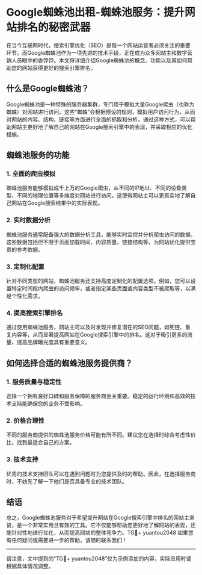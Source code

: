 # Google蜘蛛池出租-蜘蛛池服务：提升网站排名的秘密武器

在当今互联网时代，搜索引擎优化（SEO）是每一个网站运营者必须关注的重要环节。而Google蜘蛛池作为一项先进的技术手段，正在成为众多网站主和数字营销人员眼中的香饽饽。本文将详细介绍Google蜘蛛池的概念、功能以及其如何帮助您的网站获得更好的搜索引擎排名。

## 什么是Google蜘蛛池？

Google蜘蛛池是一种特殊的服务器集群，专门用于模拟大量Google爬虫（也称为蜘蛛）对网站进行访问。这些“蜘蛛”会根据预设的规则，模拟用户访问行为，从而对网站的内容、结构、链接等方面进行全面的抓取和分析。通过这种方式，可以帮助网站主更好地了解自己的网站在Google搜索引擎中的表现，并采取相应的优化措施。

## 蜘蛛池服务的功能

### 1. **全面的爬虫模拟**

蜘蛛池服务能够模拟成千上万的Google爬虫，从不同的IP地址、不同的设备类型、不同的地理位置等多维度对网站进行访问。这使得网站主可以更真实地了解自己网站在Google搜索结果中的实际表现。

### 2. **实时数据分析**

蜘蛛池服务通常配备强大的数据分析工具，能够实时监控并分析爬虫访问的数据。这些数据包括但不限于页面加载时间、内容质量、链接结构等，为网站优化提供宝贵的参考依据。

### 3. **定制化配置**

针对不同类型的网站，蜘蛛池服务还支持高度定制化的配置选项。例如，您可以设置特定时间段内爬虫的访问频率，或者指定某些页面或内容类型不被爬取等，以满足个性化需求。

### 4. **提高搜索引擎排名**

通过使用蜘蛛池服务，网站主可以及时发现并修复潜在的SEO问题，如死链、重复内容等，从而显著提高网站在Google搜索引擎中的排名。这对于吸引更多的流量、提高品牌曝光度具有重要意义。

## 如何选择合适的蜘蛛池服务提供商？

### 1. **服务质量与稳定性**

选择一个拥有良好口碑和服务保障的服务商至关重要。稳定的运行环境和高效的技术支持能确保您的业务不受影响。

### 2. **价格合理性**

不同的服务商提供的蜘蛛池服务价格可能有所不同。建议您在选择时综合考虑性价比，找到最适合自己的方案。

### 3. **技术支持**

优秀的技术支持团队可以在遇到问题时为您提供及时的帮助。因此，在选择服务商时，不妨先了解一下他们是否具备专业的技术团队。

## 结语

总之，Google蜘蛛池服务对于希望提升网站在Google搜索引擎中排名的网站主来说，是一个非常实用且有效的工具。它不仅能够帮助您更好地了解网站的表现，还能针对性地进行优化，从而提高网站的整体竞争力。TG💪+ yuantou2048  如果您有任何疑问或需要进一步的帮助，请随时联系我们！

---

请注意，文中提到的“TG💪+ yuantou2048”仅为示例添加的内容，实际应用时请根据具体情况调整。
